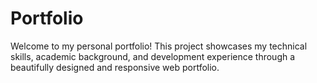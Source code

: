# Portfolio
Welcome to my personal portfolio! This project showcases my technical skills, academic background, and development experience through a beautifully designed and responsive web portfolio.
